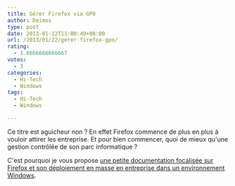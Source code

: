 ```yaml
---
title: Gérer Firefox via GPO
author: Deimos
type: post
date: 2013-01-22T11:00:49+00:00
url: /2013/01/22/gerer-firefox-gpo/
rating:
  - 1.6666666666667
votes:
  - 3
categories:
  - Hi-Tech
  - Windows
tags:
  - Hi-Tech
  - Windows

---
```


Ce titre est aguicheur non ? En effet Firefox commence de plus en plus à vouloir attirer les entreprise. Et pour bien commencer, quoi de mieux qu'une gestion contrôlée de son parc informatique ?

C'est pourquoi je vous propose [une petite documentation focalisée sur Firefox et son déploiement en masse en entreprise dans un environnement Windows](http://wiki.deimos.fr/Firefox_:_gestion_massive_de_Firefox_sous_environnement_Windows).